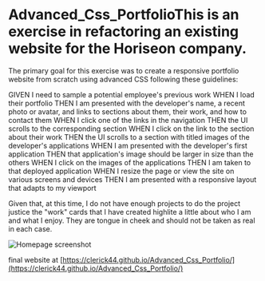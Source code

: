 # Advanced_Css_PortfolioThis is an exercise in refactoring an existing website for the Horiseon company.

The primary goal for this exercise was to create a responsive portfolio website from scratch using advanced CSS following these guidelines:

GIVEN I need to sample a potential employee's previous work
WHEN I load their portfolio
THEN I am presented with the developer's name, a recent photo or avatar, and links to sections about them, their work, and how to contact them
WHEN I click one of the links in the navigation
THEN the UI scrolls to the corresponding section
WHEN I click on the link to the section about their work
THEN the UI scrolls to a section with titled images of the developer's applications
WHEN I am presented with the developer's first application
THEN that application's image should be larger in size than the others
WHEN I click on the images of the applications
THEN I am taken to that deployed application
WHEN I resize the page or view the site on various screens and devices
THEN I am presented with a responsive layout that adapts to my viewport

Given that, at this time, I do not have enough projects to do the project justice the "work" cards that I have created highlite a little about who I am and what I enjoy. They are tongue in cheek and should not be taken as real in each case.

![Homepage screenshot](assets/images/portfolio-screenshot.png)

final website at [https://clerick44.github.io/Advanced_Css_Portfolio/](https://clerick44.github.io/Advanced_Css_Portfolio/)
